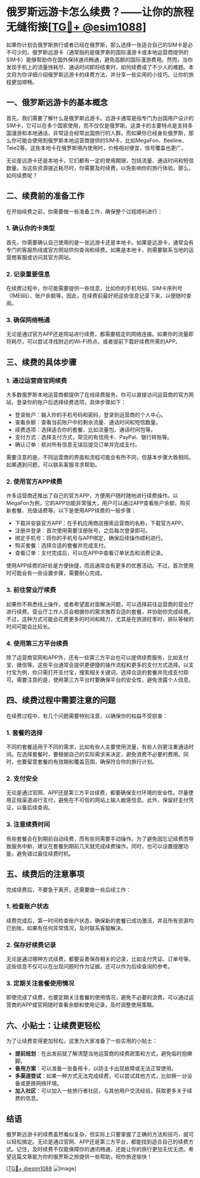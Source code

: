 # 俄罗斯远游卡怎么续费？——让你的旅程无缝衔接[[TG💪+ @esim1088](https://t.me/s/esim1088)]

如果你计划去俄罗斯旅行或者已经在俄罗斯，那么选择一张适合自己的SIM卡是必不可少的。俄罗斯远游卡（通常指的是俄罗斯的国际漫游卡或本地运营商提供的SIM卡）能够帮助你在国外保持通讯畅通，避免高额的国际漫游费用。然而，当你发现手机上的流量快耗尽、通话时间即将结束时，如何续费成了不少人的难题。本文将为你详细介绍俄罗斯远游卡的续费方法，并分享一些实用的小技巧，让你的旅程更加顺畅。

## 一、俄罗斯远游卡的基本概念

首先，我们需要了解什么是俄罗斯远游卡。远游卡通常是指专门为出国用户设计的SIM卡，它可以在多个国家使用，而不仅仅是俄罗斯。这类卡的主要特点是支持多国漫游和本地通话，非常适合经常出国旅行的人群。而如果你已经身处俄罗斯，那么你可能会使用到俄罗斯本地运营商提供的SIM卡，比如MegaFon、Beeline、Tele2等。这些本地卡在俄罗斯境内使用时，价格相对便宜，信号覆盖也更广。

无论是远游卡还是本地卡，它们都有一定的使用期限，包括流量、通话时间和短信数量。当这些资源接近耗尽时，你需要及时续费，以免影响你的旅行体验。那么，如何续费呢？

## 二、续费前的准备工作

在开始续费之前，你需要做一些准备工作，确保整个过程顺利进行：

### 1. 确认你的卡类型
首先，你需要确认自己使用的是一张远游卡还是本地卡。如果是远游卡，通常会有专门的客服热线或官方网站供你查询和续费。如果是本地卡，则需要联系当地的运营商客服或访问其官方网站。

### 2. 记录重要信息
在续费过程中，你可能需要提供一些信息，比如你的手机号码、SIM卡序列号（IMEI码）、账户余额等。因此，在续费前最好把这些信息记录下来，以便随时查阅。

### 3. 确保网络畅通
无论是通过官方APP还是网站进行续费，都需要稳定的网络连接。如果你的流量即将耗尽，可以尝试寻找附近的Wi-Fi热点，或者提前下载好续费所需的APP。

## 三、续费的具体步骤

### 1. 通过运营商官网续费
大多数俄罗斯本地运营商都提供了在线续费服务。你可以直接访问运营商的官方网站，登录你的账户后选择续费选项。具体步骤如下：

- 登录账户：输入你的手机号码和密码，登录到运营商的个人中心。
- 查看余额：查看当前账户中的剩余流量、通话时间和短信数量。
- 续费选项：选择适合你的套餐，比如流量包、通话时间包等。
- 支付方式：选择支付方式，常见的有信用卡、PayPal、银行转账等。
- 确认订单：核对所有信息无误后提交订单并完成支付。

需要注意的是，不同运营商的界面和流程可能会有所不同，但基本步骤大致相同。如果遇到问题，可以联系客服寻求帮助。

### 2. 使用官方APP续费
许多运营商还推出了自己的官方APP，方便用户随时随地进行续费操作。以MegaFon为例，它的APP功能非常强大，用户可以通过APP查看账户余额、购买新套餐、充值话费等。以下是使用APP续费的一般步骤：

- 下载并安装官方APP：在手机应用商店搜索运营商的名称，下载官方APP。
- 注册并登录：首次使用需要注册账号，之后每次登录即可。
- 绑定手机号：将你的手机号与APP绑定，确保后续操作顺利进行。
- 购买套餐：选择合适的套餐并完成支付。
- 查看订单：支付完成后，可以在APP中查看订单状态和消费记录。

使用APP续费的好处是方便快捷，而且通常会有更多的优惠活动。不过，首次使用时可能会有一些设置步骤，需要耐心完成。

### 3. 前往营业厅续费
如果你不熟悉线上操作，或者希望面对面解决问题，可以选择前往运营商的营业厅进行续费。营业厅工作人员会根据你的需求推荐合适的套餐，并协助你完成续费。不过，这种方式可能会花费更多的时间和精力，尤其是在旅游旺季时，排队等候的时间可能会比较长。

### 4. 使用第三方平台续费
除了运营商官网和APP外，还有一些第三方平台也可以提供续费服务，比如支付宝、微信等。这些平台通常会提供更便捷的操作流程和更多的支付方式选择。以支付宝为例，你只需打开支付宝，搜索相关关键词，选择合适的套餐并完成支付即可。需要注意的是，使用第三方平台时要确保平台的安全性，避免泄露个人信息。

## 四、续费过程中需要注意的问题

在续费过程中，有几个问题需要特别注意，以确保你的权益不受损害：

### 1. 套餐的选择
不同的套餐适用于不同的需求，比如有些人主要使用流量，有些人则更注重通话时间。在选择套餐时，要根据自己的实际需求来决定，避免浪费不必要的费用。同时，也要留意套餐的有效期和覆盖范围，确保符合你的旅行计划。

### 2. 支付安全
无论是通过官网、APP还是第三方平台续费，都要确保支付环境的安全性。尽量使用正规渠道进行支付，避免在不可信的网站上输入敏感信息。此外，保留好支付凭证，以备后续查询。

### 3. 注意续费时间
有些套餐会在到期前自动续费，而有些则需要手动操作。为了避免因忘记续费而导致服务中断，建议在套餐到期前几天就完成续费操作。同时，也可以设置提醒功能，避免错过最佳续费时机。

## 五、续费后的注意事项

完成续费后，不要急于离开，还需要做一些后续工作：

### 1. 检查账户状态
续费完成后，第一时间检查账户状态，确保新的套餐已成功激活，并且所有资源均已到账。如果有任何异常情况，及时联系客服解决。

### 2. 保存好续费记录
无论是通过哪种方式续费，都要妥善保存相关的记录，比如支付凭证、订单号等。这些信息不仅可以在出现问题时作为证据，还可以作为后续查询的参考。

### 3. 定期关注套餐使用情况
即使完成了续费，也要定期关注套餐的使用情况，避免不必要的浪费。可以通过运营商的APP或官网随时查看余额和使用记录，及时调整使用策略。

## 六、小贴士：让续费更轻松

为了让续费变得更加轻松，这里为大家准备了一些实用的小贴士：

- **提前规划**：在出发前就了解清楚当地运营商的续费政策和方式，避免临时抱佛脚。
- **备用方案**：可以准备一张备用卡，以防主卡出现故障或无法正常使用。
- **多渠道尝试**：如果一种方式无法完成续费，可以尝试其他方式，比如换一台设备或更换网络环境。
- **加入社区**：可以加入一些旅行者社区，与其他用户交流经验，获取更多关于续费的信息。

## 结语

俄罗斯远游卡的续费虽然看似复杂，但实际上只要掌握了正确的方法和技巧，就可以轻松搞定。无论是通过官网、APP还是第三方平台，都能找到适合自己的续费方式。记住，及时续费不仅能保障你的通讯畅通，还能让你的旅行更加无忧无虑。希望这篇文章能为你的俄罗斯之旅提供一些帮助，祝你旅途愉快！

[[TG💪+ @esim1088](https://t.me/s/esim1088) ![Image](https://i.postimg.cc/4NQfJmqS/Snipaste-2025-05-13-00-14-12.png)]